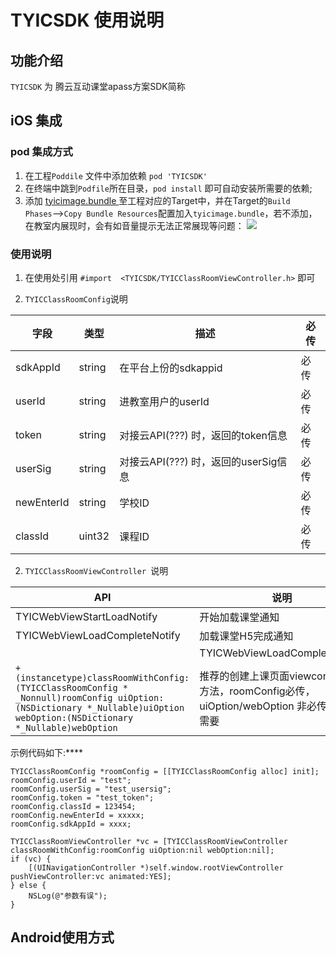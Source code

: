 # TYICSDK 使用说明

## 功能介绍

`TYICSDK` 为 腾云互动课堂apass方案SDK简称

## iOS 集成

### pod 集成方式

1. 在工程`Poddile` 文件中添加依赖 `pod 'TYICSDK'`
2.  在终端中跳到`Podfile`所在目录，`pod install` 即可自动安装所需要的依赖;
3. 添加 [tyicimage.bundle ](http://dldir1.qq.com/hudongzhibo/TYICSDK/bundle/tyicimage.bundle.zip) 至工程对应的Target中，并在Target的`Build Phases`-->`Copy Bundle Resources`配置加入`tyicimage.bundle`，若不添加，在教室内展现时，会有如音量提示无法正常展现等问题：
![](https://main.qcloudimg.com/raw/79a3c356ddfd67e173dcd26db963917c.png)

### 使用说明

1. 在使用处引用 `#import  <TYICSDK/TYICClassRoomViewController.h>` 即可

2. `TYICClassRoomConfig`说明

| 字段 | 类型 | 描述 | 必传 | 
| ---- | ---- | ---- | ---- |
| sdkAppId | string | 在平台上份的sdkappid | 必传 |
| userId |  string |  进教室用户的userId | 必传 |
| token | string | 对接云API(???) 时，返回的token信息 | 必传 |
| userSig | string | 对接云API(???) 时，返回的userSig信息 | 必传 |
| newEnterId | string | 学校ID | 必传 |
| classId | uint32 | 课程ID | 必传 | 

2. `TYICClassRoomViewController `说明

| API | 说明 | 
| --- | ---- | 
| TYICWebViewStartLoadNotify | 开始加载课堂通知 |
| TYICWebViewLoadCompleteNotify | 加载课堂H5完成通知 |
| | TYICWebViewLoadCompleteNotify | 进入课堂（TRTC enterRoom）完成通知 |
|  `+ (instancetype)classRoomWithConfig:(TYICClassRoomConfig * _Nonnull)roomConfig uiOption:(NSDictionary *_Nullable)uiOption webOption:(NSDictionary *_Nullable)webOption` | 推荐的创建上课页面viewcontroller方法，roomConfig必传，uiOption/webOption 非必传，如果需要 |

示例代码如下:****

```
TYICClassRoomConfig *roomConfig = [[TYICClassRoomConfig alloc] init];
roomConfig.userId = "test";
roomConfig.userSig = "test_usersig";
roomConfig.token = "test_token";
roomConfig.classId = 123454;
roomConfig.newEnterId = xxxxx;
roomConfig.sdkAppId = xxxx;
            
TYICClassRoomViewController *vc = [TYICClassRoomViewController classRoomWithConfig:roomConfig uiOption:nil webOption:nil];
if (vc) {
	[(UINavigationController *)self.window.rootViewController pushViewController:vc animated:YES];
} else {
	NSLog(@"参数有误");
}
```


## Android使用方式

